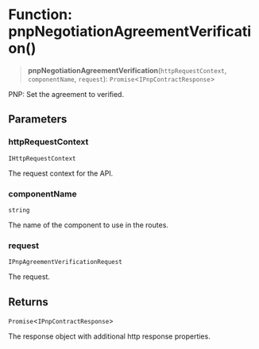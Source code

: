 # Function: pnpNegotiationAgreementVerification()

> **pnpNegotiationAgreementVerification**(`httpRequestContext`, `componentName`, `request`): `Promise`\<`IPnpContractResponse`\>

PNP: Set the agreement to verified.

## Parameters

### httpRequestContext

`IHttpRequestContext`

The request context for the API.

### componentName

`string`

The name of the component to use in the routes.

### request

`IPnpAgreementVerificationRequest`

The request.

## Returns

`Promise`\<`IPnpContractResponse`\>

The response object with additional http response properties.
